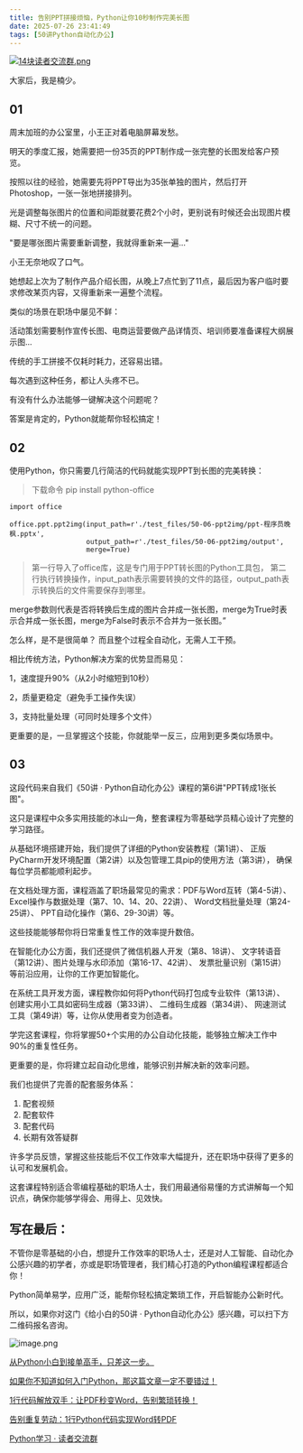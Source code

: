 ```yaml
---
title: 告别PPT拼接烦恼，Python让你10秒制作完美长图
date: 2025-07-26 23:41:49
tags: [50讲Python自动化办公]
---
```

[![14块读者交流群.png](https://raw.gitcode.com/user-images/assets/5027920/48edc8fa-6d2e-4eca-9e14-d71638eadb55/14块读者交流群.png '14块读者交流群.png')](https://mp.weixin.qq.com/s?__biz=MzUzNTc5NjA4NQ==&mid=2247502200&idx=1&sn=7e543675545ac6622123af6009fdebce&scene=21#wechat_redirect)

大家后，我是楠少。


## 01


周末加班的办公室里，小王正对着电脑屏幕发愁。

明天的季度汇报，她需要把一份35页的PPT制作成一张完整的长图发给客户预览。

按照以往的经验，她需要先将PPT导出为35张单独的图片，然后打开Photoshop，一张一张地拼接排列。

光是调整每张图片的位置和间距就要花费2个小时，更别说有时候还会出现图片模糊、尺寸不统一的问题。

"要是哪张图片需要重新调整，我就得重新来一遍..."

小王无奈地叹了口气。

她想起上次为了制作产品介绍长图，从晚上7点忙到了11点，最后因为客户临时要求修改某页内容，又得重新来一遍整个流程。

类似的场景在职场中屡见不鲜：

活动策划需要制作宣传长图、电商运营要做产品详情页、培训师要准备课程大纲展示图...

传统的手工拼接不仅耗时耗力，还容易出错。

每次遇到这种任务，都让人头疼不已。

有没有什么办法能够一键解决这个问题呢？

答案是肯定的，Python就能帮你轻松搞定！


## 02


使用Python，你只需要几行简洁的代码就能实现PPT到长图的完美转换：

>下载命令 pip install python-office 

```
import office

office.ppt.ppt2img(input_path=r'./test_files/50-06-ppt2img/ppt-程序员晚枫.pptx',
                   output_path=r'./test_files/50-06-ppt2img/output',
                   merge=True)
```


>第一行导入了office库，这是专门用于PPT转长图的Python工具包，
>第二行执行转换操作，input_path表示需要转换的文件的路径，output_path表示转换后的文件需要保存到哪里。

merge参数则代表是否将转换后生成的图片合并成一张长图，merge为True时表示合并成一张长图，merge为False时表示不合并为一张长图。”

怎么样，是不是很简单？
而且整个过程全自动化，无需人工干预。

相比传统方法，Python解决方案的优势显而易见：

1，速度提升90%（从2小时缩短到10秒）

2，质量更稳定（避免手工操作失误）

3，支持批量处理（可同时处理多个文件）

更重要的是，一旦掌握这个技能，你就能举一反三，应用到更多类似场景中。


## 03


这段代码来自我们《50讲 · Python自动化办公》课程的第6讲"PPT转成1张长图"。

这只是课程中众多实用技能的冰山一角，整套课程为零基础学员精心设计了完整的学习路径。

从基础环境搭建开始，我们提供了详细的Python安装教程（第1讲）、
正版PyCharm开发环境配置（第2讲）以及包管理工具pip的使用方法（第3讲），
确保每位学员都能顺利起步。

在文档处理方面，课程涵盖了职场最常见的需求：PDF与Word互转（第4-5讲）、
Excel操作与数据处理（第7、10、14、20、22讲）、
Word文档批量处理（第24-25讲）、
PPT自动化操作（第6、29-30讲）等。

这些技能能够帮你将日常重复性工作的效率提升数倍。

在智能化办公方面，我们还提供了微信机器人开发（第8、18讲）、
文字转语音（第12讲）、图片处理与水印添加（第16-17、42讲）、
发票批量识别（第15讲）等前沿应用，让你的工作更加智能化。

在系统工具开发方面，课程教你如何将Python代码打包成专业软件（第13讲）、
创建实用小工具如密码生成器（第33讲）、
二维码生成器（第34讲）、
网速测试工具（第49讲）等，让你从使用者变为创造者。

学完这套课程，你将掌握50+个实用的办公自动化技能，能够独立解决工作中90%的重复性任务。

更重要的是，你将建立起自动化思维，能够识别并解决新的效率问题。

我们也提供了完善的配套服务体系：

1. 配套视频
2. 配套软件
3. 配套代码
4. 长期有效答疑群


许多学员反馈，掌握这些技能后不仅工作效率大幅提升，还在职场中获得了更多的认可和发展机会。

这套课程特别适合零编程基础的职场人士，我们用最通俗易懂的方式讲解每一个知识点，确保你能够学得会、用得上、见效快。


## 写在最后：


不管你是零基础的小白，想提升工作效率的职场人士，还是对人工智能、自动化办公感兴趣的初学者，亦或是职场管理者，我们精心打造的Python编程课程都适合你！

Python简单易学，应用广泛，能帮你轻松搞定繁琐工作，开启智能办公新时代。

所以，如果你对这门《给小白的50讲 · Python自动化办公》感兴趣，可以扫下方二维码报名咨询。

![image.png](https://raw.gitcode.com/user-images/assets/5027920/df7121f7-192b-42e5-a627-fbe859fa12d2/image.png 'image.png')

[从Python小白到接单高手，只差这一步。](https://mp.weixin.qq.com/s?__biz=MzUzNTc5NjA4NQ==&mid=2247502111&idx=1&sn=277feb2f669e2c88d3860f18734148d9&scene=21#wechat_redirect)

[如果你不知道如何入门Python，那这篇文章一定不要错过！](https://mp.weixin.qq.com/s?__biz=MzUzNTc5NjA4NQ==&mid=2247502159&idx=1&sn=2055640a3601d937cd54d04a51d0efd3&scene=21#wechat_redirect)

[1行代码解放双手：让PDF秒变Word，告别繁琐转换！](https://mp.weixin.qq.com/s?__biz=MzUzNTc5NjA4NQ==&mid=2247502168&idx=1&sn=79525915ec587f41e4ec47dc595a40b5&scene=21#wechat_redirect)

[告别重复劳动：1行Python代码实现Word转PDF](url)

[Python学习 · 读者交流群](https://mp.weixin.qq.com/s?__biz=MzUzNTc5NjA4NQ==&mid=2247502200&idx=1&sn=7e543675545ac6622123af6009fdebce&scene=21#wechat_redirect)









